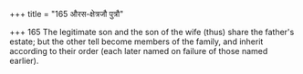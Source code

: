 +++
title = "165 औरस-क्षेत्रजौ पुत्रौ"

+++
165	The legitimate son and the son of the wife (thus) share the father's estate; but the other tell become members of the family, and inherit according to their order (each later named on failure of those named earlier).
